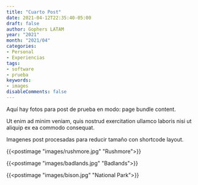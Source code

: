 ```yaml
---
title: "Cuarto Post"
date: 2021-04-12T22:35:40-05:00
draft: false
author: Gophers LATAM
year: "2021"
month: "2021/04"
categories:
- Personal
- Experiencias
tags:
- software
- prueba
keywords:
- images
disableComments: false
---
```


Aquí hay fotos para post de prueba en modo: page bundle content.

<!--more-->

Ut enim ad minim veniam, quis nostrud exercitation ullamco laboris nisi ut
aliquip ex ea commodo consequat.

Imagenes post procesadas para reducir tamaño con shortcode layout.

{{<postimage "images/rushmore.jpg" "Rushmore">}}

{{<postimage "images/badlands.jpg" "Badlands">}}

{{<postimage "images/bison.jpg" "National Park">}}